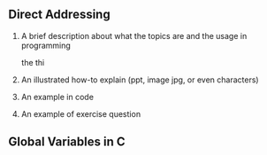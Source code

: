 
Direct Addressing
-----------------
1. A brief description about what the topics are and the usage in programming

   the thi   

2. An illustrated how-to explain (ppt, image jpg, or even characters)


3. An example in code

4. An example of exercise question

Global Variables in C
---------------------